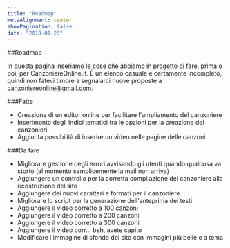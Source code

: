 ```yaml
---
title: "Roadmap"
metaAlignment: center
showPagination: false
date: "2018-01-23"
---
```

##Roadmap

In questa pagina inseriamo le cose che abbiamo in progetto di fare, prima o poi, per CanzoniereOnline.it. È un elenco casuale e certamente incompleto, quindi non fatevi timore a segnalarci nuove proposte a canzoniereonline@gmail.com.


###Fatte

* Creazione di un editor online per facilitare l'ampliamento del canzoniere
* Inserimento degli indici tematici tra le opzioni per la creazione dei canzonieri
* Aggiunta possibilità di inserire un video nelle pagine delle canzoni


###Da fare

* Migliorare gestione degli errori avvisando gli utenti quando qualcosa va storto (al momento semplicemente la mail non arriva)
* Aggiungere un controllo per la corretta compilazione del canzoniere alla ricostruzione del sito
* Aggiungere dei nuovi caratteri e formati per il canzoniere
* Migliorare lo script per la generazione dell'anteprima dei testi
* Aggiungere il video corretto a 100 canzoni
* Aggiungere il video corretto a 200 canzoni
* Aggiungere il video corretto a 300 canzoni
* Aggiungere il video corr... beh, avete capito
* Modificare l'immagine di sfondo del sito con immagini più belle e a tema
